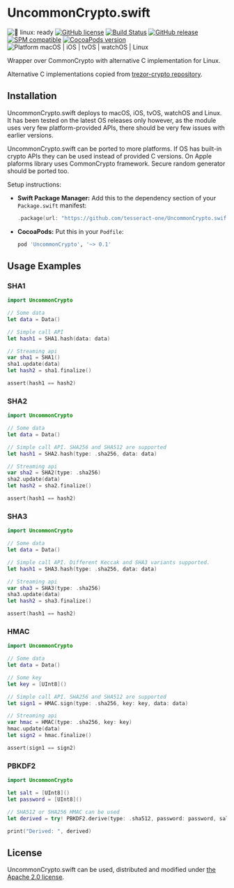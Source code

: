 # UncommonCrypto.swift

![🐧 linux: ready](https://img.shields.io/badge/%F0%9F%90%A7%20linux-ready-red.svg)
[![GitHub license](https://img.shields.io/badge/license-Apache%202.0-lightgrey.svg)](LICENSE)
[![Build Status](https://github.com/tesseract-one/UncommonCrypto.swift/workflows/Build%20&%20Tests/badge.svg?branch=main)](https://github.com/tesseract-one/UncommonCrypto.swift/actions/workflows/build.yml?query=branch%3Amain)
[![GitHub release](https://img.shields.io/github/release/tesseract-one/UncommonCrypto.swift.svg)](https://github.com/tesseract-one/UncommonCrypto.swift/releases)
[![SPM compatible](https://img.shields.io/badge/SwiftPM-Compatible-brightgreen.svg)](https://swift.org/package-manager/)
[![CocoaPods version](https://img.shields.io/cocoapods/v/UncommonCrypto.swift.svg)](https://cocoapods.org/pods/UncommonCrypto)
![Platform macOS | iOS | tvOS | watchOS | Linux](https://img.shields.io/badge/platform-Linux%20%7C%20macOS%20%7C%20iOS%20%7C%20tvOS%20%7C%20watchOS-orange.svg)

Wrapper over CommonCrypto with alternative C implementation for Linux.

Alternative C implementations copied from [trezor-crypto repository](https://github.com/trezor/trezor-crypto).

## Installation

UncommonCrypto.swift deploys to macOS, iOS, tvOS, watchOS and Linux. It has been tested on the latest OS releases only however, as the module uses very few platform-provided APIs, there should be very few issues with earlier versions.

UncommonCrypto.swift can be ported to more platforms. If OS has built-in crypto APIs they can be used instead of provided C versions. On Apple plaforms library uses CommonCrypto framework. Secure random generator should be ported too.

Setup instructions:

- **Swift Package Manager:**
  Add this to the dependency section of your `Package.swift` manifest:

    ```Swift
    .package(url: "https://github.com/tesseract-one/UncommonCrypto.swift.git", from: "0.1.0")
    ```

- **CocoaPods:** Put this in your `Podfile`:

    ```Ruby
    pod 'UncommonCrypto', '~> 0.1'
    ```

## Usage Examples

### SHA1
```Swift
import UncommonCrypto

// Some data
let data = Data()

// Simple call API
let hash1 = SHA1.hash(data: data)

// Streaming api
var sha1 = SHA1()
sha1.update(data)
let hash2 = sha1.finalize()

assert(hash1 == hash2)
```

### SHA2
```Swift
import UncommonCrypto

// Some data
let data = Data()

// Simple call API. SHA256 and SHA512 are supported
let hash1 = SHA2.hash(type: .sha256, data: data)

// Streaming api
var sha2 = SHA2(type: .sha256)
sha2.update(data)
let hash2 = sha2.finalize()

assert(hash1 == hash2)
```

### SHA3
```Swift
import UncommonCrypto

// Some data
let data = Data()

// Simple call API. Different Keccak and SHA3 variants supported.
let hash1 = SHA3.hash(type: .sha256, data: data)

// Streaming api
var sha3 = SHA3(type: .sha256)
sha3.update(data)
let hash2 = sha3.finalize()

assert(hash1 == hash2)
```

### HMAC
```Swift
import UncommonCrypto

// Some data
let data = Data()

// Some key
let key = [UInt8]()

// Simple call API. SHA256 and SHA512 are supported
let sign1 = HMAC.sign(type: .sha256, key: key, data: data)

// Streaming api
var hmac = HMAC(type: .sha256, key: key)
hmac.update(data)
let sign2 = hmac.finalize()

assert(sign1 == sign2)
```

### PBKDF2
```Swift
import UncommonCrypto

let salt = [UInt8]()
let password = [UInt8]()

// SHA512 or SHA256 HMAC can be used
let derived = try! PBKDF2.derive(type: .sha512, password: password, salt: salt) 

print("Derived: ", derived)
```

## License

UncommonCrypto.swift can be used, distributed and modified under [the Apache 2.0 license](LICENSE).

